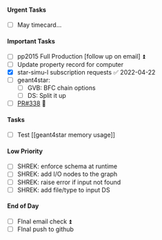 #### Urgent Tasks
- [ ] May timecard...
#### Important Tasks
- [ ] pp2015 Full Production [follow up on email] ⏫
- [ ] Update property record for computer
- [x] star-simu-l subscription requests ✅ 2022-04-22
- [ ] geant4star: 
	- [ ] GVB: BFC chain options
	- [ ] DS: Split it up
 - [ ] [PR#338](https://github.com/star-bnl/star-sw/pull/338) 🔼
#### Tasks
- [ ] Test [[geant4star memory usage]]
#### Low Priority
- [ ] SHREK: enforce schema at runtime
- [ ] SHREK: add I/O nodes to the graph
- [ ] SHREK: raise error if input not found
- [ ] SHREK: add file/type to input DS
#### End of Day
- [ ] FInal email check ⏫
- [ ] FInal push to github
